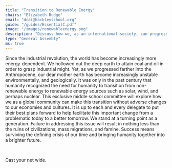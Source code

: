 ```yaml
---
title: "Transition to Renewable Energy"
chairs: "Elizabeth Rudge"
email: "dcai@hackleyschool.org"
guide: "/guides/EssentialC.pdf"
image: "/images/renewableenergy.png"
description: "Discuss how we, as an international society, can progress into the future by transitioning away from non-renewable energy sources into a more renewable-energy-defined future."
type: "General Assembly"
ms: true
---
```

Since the industrial revolution, the world has become increasingly more energy-dependent. We hollowed out the deep earth to attain coal and oil in order to grasp industrial might. Yet, as we progressed farther into the Anthropocene, our dear mother earth has become increasingly unstable environmentally, and geologically. It was only in the past century that humanity recognized the need for humanity to transition from non-renewable energy to renewable energy sources such as solar, wind, and perhaps nuclear. This exclusive middle school committee will explore how we as a global community can make this transition without adverse changes to our economies and cultures. It is up to each and every delegate to put their best plans forward to help facilitate this important change from a problematic today to a better tomorrow. We stand at a turning point as a generation. Failure in addressing this issue will result in nothing less than the ruins of civilizations, mass migrations, and famine. Success means surviving the defining crisis of our time and bringing humanity together into a brighter future.
  
  &nbsp;

Cast your net wide.